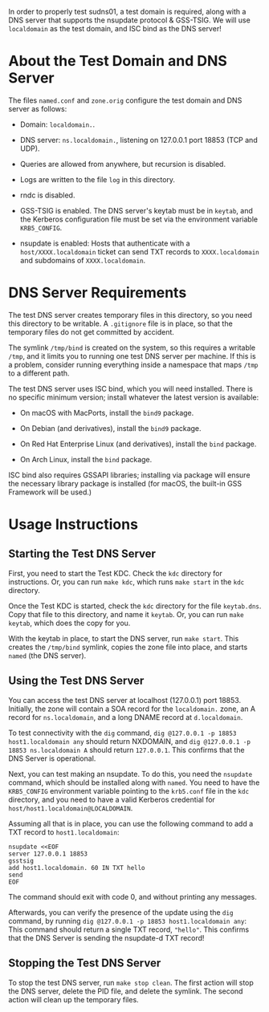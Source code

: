 In order to properly test sudns01, a test domain is required, along with a DNS
server that supports the nsupdate protocol & GSS-TSIG.  We will use
`localdomain` as the test domain, and ISC bind as the DNS server!

# About the Test Domain and DNS Server

The files `named.conf` and `zone.orig` configure the test domain and DNS server
as follows:

* Domain: `localdomain.`.

* DNS server: `ns.localdomain.`, listening on 127.0.0.1 port 18853 (TCP and
  UDP).

* Queries are allowed from anywhere, but recursion is disabled.

* Logs are written to the file `log` in this directory.

* rndc is disabled.

* GSS-TSIG is enabled.  The DNS server's keytab must be in `keytab`, and the
  Kerberos configuration file must be set via the environment variable
  `KRB5_CONFIG`.

* nsupdate is enabled: Hosts that authenticate with a `host/XXXX.localdomain`
  ticket can send TXT records to `XXXX.localdomain` and subdomains of
  `XXXX.localdomain`.

# DNS Server Requirements

The test DNS server creates temporary files in this directory, so you need this
directory to be writable.  A `.gitignore` file is in place, so that the
temporary files do not get committed by accident.

The symlink `/tmp/bind` is created on the system, so this requires a writable
`/tmp`, and it limits you to running one test DNS server per machine.  If this
is a problem, consider running everything inside a namespace that maps `/tmp`
to a different path.

The test DNS server uses ISC bind, which you will need installed.  There is no
specific minimum version; install whatever the latest version is available:

* On macOS with MacPorts, install the `bind9` package.

* On Debian (and derivatives), install the `bind9` package.

* On Red Hat Enterprise Linux (and derivatives), install the `bind` package.

* On Arch Linux, install the `bind` package.

ISC bind also requires GSSAPI libraries; installing via package will ensure the
necessary library package is installed (for macOS, the built-in GSS Framework
will be used.)

# Usage Instructions

## Starting the Test DNS Server

First, you need to start the Test KDC.  Check the `kdc` directory for
instructions.  Or, you can run `make kdc`, which runs `make start` in the `kdc`
directory.

Once the Test KDC is started, check the `kdc` directory for the file
`keytab.dns`.  Copy that file to this directory, and name it `keytab`.  Or, you
can run `make keytab`, which does the copy for you.

With the keytab in place, to start the DNS server, run `make start`.  This
creates the `/tmp/bind` symlink, copies the zone file into place, and starts
`named` (the DNS server).

## Using the Test DNS Server

You can access the test DNS server at localhost (127.0.0.1) port 18853.
Initially, the zone will contain a SOA record for the `localdomain.` zone, an A
record for `ns.localdomain`, and a long DNAME record at `d.localdomain`.

To test connectivity with the `dig` command, `dig @127.0.0.1 -p 18853
host1.localdomain any` should return NXDOMAIN, and `dig @127.0.0.1 -p 18853
ns.localdomain A` should return `127.0.0.1`.  This confirms that the DNS Server
is operational.

Next, you can test making an nsupdate.  To do this, you need the `nsupdate`
command, which should be installed along with `named`.  You need to have the
`KRB5_CONFIG` environment variable pointing to the `krb5.conf` file in the
`kdc` directory, and you need to have a valid Kerberos credential for
`host/host1.localdomain@LOCALDOMAIN`.

Assuming all that is in place, you can use the following command to add a TXT
record to `host1.localdomain`:

```
nsupdate <<EOF
server 127.0.0.1 18853
gsstsig
add host1.localdomain. 60 IN TXT hello
send
EOF
```

The command should exit with code 0, and without printing any messages.

Afterwards, you can verify the presence of the update using the `dig` command,
by running `dig @127.0.0.1 -p 18853 host1.localdomain any`: This command should
return a single TXT record, `"hello"`.  This confirms that the DNS Server is
sending the nsupdate-d TXT record!

## Stopping the Test DNS Server

To stop the test DNS server, run `make stop clean`.  The first action will stop
the DNS server, delete the PID file, and delete the symlink.  The second action
will clean up the temporary files.
